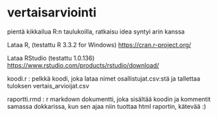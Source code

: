 # vertaisarviointi
pientä kikkailua R:n taulukoilla, ratkaisu idea syntyi arin kanssa 

Lataa R, (testattu R 3.3.2 for Windows)
https://cran.r-project.org/

Lataa RStudio (testattu 1.0.136)
https://www.rstudio.com/products/rstudio/download/


koodi.r : 
pelkkä koodi, joka lataa nimet osallistujat.csv:stä ja tallettaa tuloksen vertais_arvioijat.csv

raportti.rmd :
r markdown dokumentti, joka sisältää koodin ja kommentit samassa dokkarissa, kun sen ajaa niin tuottaa html raportin, kätevää :)
